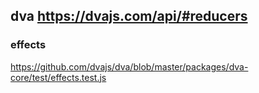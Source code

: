 ## dva	https://dvajs.com/api/#reducers



### effects

https://github.com/dvajs/dva/blob/master/packages/dva-core/test/effects.test.js